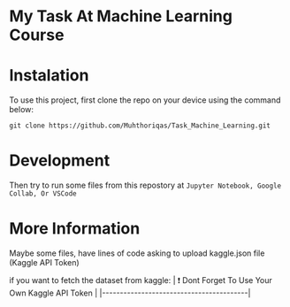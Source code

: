 # My Task At Machine Learning Course

# Instalation
To use this project, first clone the repo on your device using the command below:

```git clone https://github.com/Muhthoriqas/Task_Machine_Learning.git```

# Development
Then try to run some files from this repostory at ```Jupyter Notebook, Google Collab, Or VSCode```

# More Information
Maybe some files, have lines of code asking to upload kaggle.json file (Kaggle API Token)

if you want to fetch the dataset from kaggle:
| :exclamation:  Dont Forget To Use Your Own Kaggle API Token |
|-----------------------------------------|
